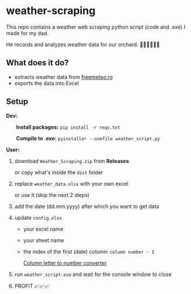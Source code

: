 # weather-scraping

This repo contains a weather web scraping python script (code and .exe) I made for my dad.

He records and analyzes weather data for our orchard. 🍇🌳🍐🍑🍎🍒

## What does it do?

- extracts weather data from [freemeteo.ro](https://freemeteo.ro/vremea)
- exports the data into Excel

## Setup

**Dev:**

&nbsp;&nbsp;&nbsp;&nbsp;&nbsp;&nbsp; **Install packages:** `pip install -r reqs.txt`

&nbsp;&nbsp;&nbsp;&nbsp;&nbsp;&nbsp; **Compile to .exe:** `pyinstaller --onefile weather_script.py`

**User:**

1. download `Weather_Scraping.zip` from **Releases**

   or copy what's inside the `dist` folder

2. replace `weather_data.xlsx` with your own excel

   or use it (skip the next 2 steps)

3. add the date (dd.mm.yyyy) after which you want to get data
4. update `config.xlsx`

   - your excel name
   - your sheet name
   - the index of the first (date) column: `column number - 1`

     [Column letter to number converter](https://www.vishalon.net/blog/excel-column-letter-to-number-quick-reference)

5. run `weather_script.exe` and wait for the console window to close
6. PROFIT 📈📈📈
